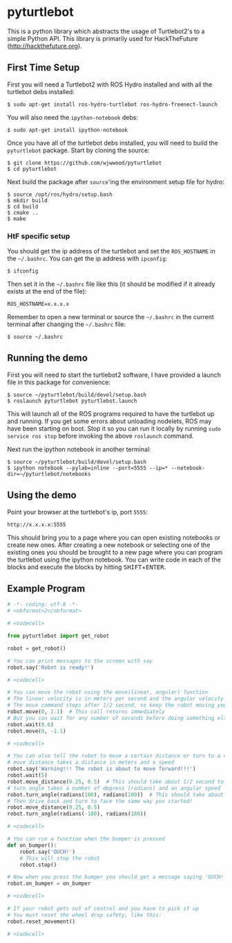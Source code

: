# pyturtlebot

This is a python library which abstracts the usage of Turtlebot2's to a simple Python API. This library is primarily used for HackTheFuture (http://hackthefuture.org).

## First Time Setup

First you will need a Turtlebot2 with ROS Hydro installed and with all the turtlebot debs installed:

    $ sudo apt-get install ros-hydro-turtlebot ros-hydro-freenect-launch

You will also need the `ipython-notebook` debs:

    $ sudo apt-get install ipython-notebook

Once you have all of the turtlebot debs installed, you will need to build the `pyturtlebot` package. Start by cloning the source:

    $ git clone https://github.com/wjwwood/pyturtlebot
    $ cd pyturtlebot

Next build the package after `source`'ing the environment setup file for hydro:

    $ source /opt/ros/hydro/setup.bash
    $ mkdir build
    $ cd build
    $ cmake ..
    $ make

### HtF specific setup

You should get the ip address of the turtlebot and set the `ROS_HOSTNAME` in the `~/.bashrc`. You can get the ip address with `ipconfig`:

    $ ifconfig

Then set it in the `~/.bashrc` file like this (it should be modified if it already exists at the end of the file):

    ROS_HOSTNAME=x.x.x.x

Remember to open a new terminal or source the `~/.bashrc` in the current terminal after changing the `~/.bashrc` file:

    $ source ~/.bashrc

## Running the demo

First you will need to start the turtlebot2 software, I have provided a launch file in this package for convenience:

    $ source ~/pyturtlebot/build/devel/setup.bash
    $ roslaunch pyturtlebot pyturtlebot.launch

This will launch all of the ROS programs required to have the turtlebot up and running. If you get some errors about unloading nodelets, ROS may have been starting on boot. Stop it so you can run it locally by running `sudo service ros stop` before invoking the above `roslaunch` command.

Next run the ipython notebook in another terminal:

    $ source ~/pyturtlebot/build/devel/setup.bash
    $ ipython notebook --pylab=inline --port=5555 --ip=* --notebook-dir=~/pyturtlebot/notebooks

## Using the demo

Point your browser at the turtlebot's ip, port `5555`:

    http://x.x.x.x:5555

This should bring you to a page where you can open existing notebooks or create new ones. After creating a new notebook or selecting one of the existing ones you should be brought to a new page where you can program the turtlebot using the ipython notebook. You can write code in each of the blocks and execute the blocks by hitting <kbd>SHIFT</kbd>+<kbd>ENTER</kbd>.

## Example Program

```python
# -*- coding: utf-8 -*-
# <nbformat>2</nbformat>

# <codecell>

from pyturtlebot import get_robot

robot = get_robot()

# You can print messages to the screen with say
robot.say('Robot is ready!')

# <codecell>

# You can move the robot using the move(linear, angular) function
# The linear velocity is in meters per second and the angular velocity is in radians per second
# The move command stops after 1/2 second, so keep the robot moving you need to send command repeatedly
robot.move(0, 1.1)  # This call returns immediately
# But you can wait for any number of seconds before doing something else
robot.wait(0.6)
robot.move(0, -1.1)

# <codecell>

# You can also tell the robot to move a certain distance or turn to a certain angle
# move_distance takes a distance in meters and a speed
robot.say('Warning!!! The robot is about to move forward!!!')
robot.wait(5)
robot.move_distance(0.25, 0.5)  # This should take about 1/2 second to finish
# turn angle takes a number of degress (radians) and an angular speed
robot.turn_angle(radians(180), radians(180))  # This should take about a second
# Then drive back and turn to face the same way you started!
robot.move_distance(0.25, 0.5)
robot.turn_angle(radians(-180), radians(180))

# <codecell>

# You can run a function when the bumper is pressed
def on_bumper():
    robot.say('OUCH!')
    # This will stop the robot
    robot.stop()

# Now when you press the bumper you should get a message saying 'OUCH!' and the robot should stop
robot.on_bumper = on_bumper

# <codecell>

# If your robot gets out of control and you have to pick it up
# You must reset the wheel drop safety, like this:
robot.reset_movement()

# <codecell>
```
